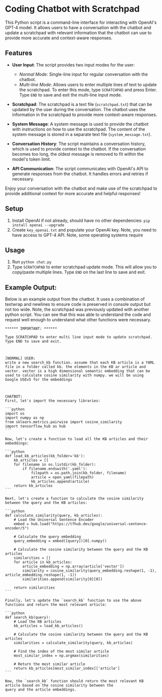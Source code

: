 # Coding Chatbot with Scratchpad

This Python script is a command-line interface for interacting with OpenAI's GPT-4 model. It allows users to have a conversation with the chatbot and update a scratchpad with relevant information that the chatbot can use to provide more accurate and context-aware responses.

## Features

- **User Input**: The script provides two input modes for the user:
  - *Normal Mode*: Single-line input for regular conversation with the chatbot.
  - *Multi-line Mode*: Allows users to enter multiple lines of text to update the scratchpad. To enter this mode, type `SCRATCHPAD` and press Enter. Type `END` to save and exit the multi-line input mode.

- **Scratchpad**: The scratchpad is a text file (`scratchpad.txt`) that can be updated by the user during the conversation. The chatbot uses the information in the scratchpad to provide more context-aware responses.

- **System Message**: A system message is used to provide the chatbot with instructions on how to use the scratchpad. The content of the system message is stored in a separate text file (`system_message.txt`).

- **Conversation History**: The script maintains a conversation history, which is used to provide context to the chatbot. If the conversation becomes too long, the oldest message is removed to fit within the model's token limit.

- **API Communication**: The script communicates with OpenAI's API to generate responses from the chatbot. It handles errors and retries if necessary.

Enjoy your conversation with the chatbot and make use of the scratchpad to provide additional context for more accurate and helpful responses!

## Setup

1. Install OpenAI if not already, should have no other dependencies: `pip install openai --upgrade`
2. Create `key_openai.txt` and populate your OpenAI key. Note, you need to have access to GPT-4 API. Note, some operating systems require 

## Usage

1. Run `python chat.py`
2. Type `SCRATCHPAD` to enter scratchpad update mode. This will allow you to copy/paste multiple lines. Type `END` on the last line to save and exit.

## Example Output:

Below is an example output from the chatbot. It uses a combination of textwrap and newlines to ensure code is preserved in console output but not too wide. Note, the scratchpad was previously updated with another python script. You can see that this was able to understand the code and request well enough to understand what other functions were necessary.

``````
****** IMPORTANT: ******

Type SCRATCHPAD to enter multi line input mode to update scratchpad. Type END to save and exit.



[NORMAL] USER:
write a new search_kb function. assume that each KB article is a YAML file in a folder called kb. the elements in the KB ar article and vector. vector is a high dimensional semantic embedding that can be used to calculate cosine similarity with numpy. we will be using Google USEv5 for the embeddings



CHATBOT:
First, let's import the necessary libraries:

```python
import os
import numpy as np
from sklearn.metrics.pairwise import cosine_similarity
import tensorflow_hub as hub
```

Now, let's create a function to load all the KB articles and their embeddings:

```python
def load_kb_articles(kb_folder='kb'):
    kb_articles = []
    for filename in os.listdir(kb_folder):
        if filename.endswith('.yaml'):
            filepath = os.path.join(kb_folder, filename)
            article = open_yaml(filepath)
            kb_articles.append(article)
    return kb_articles
```

Next, let's create a function to calculate the cosine similarity between the query and the KB articles:

```python
def calculate_similarity(query, kb_articles):
    # Load the Universal Sentence Encoder
    embed = hub.load("https://tfhub.dev/google/universal-sentence-encoder/5")

    # Calculate the query embedding
    query_embedding = embed([query])[0].numpy()

    # Calculate the cosine similarity between the query and the KB articles
    similarities = []
    for article in kb_articles:
        article_embedding = np.array(article['vector'])
        similarity = cosine_similarity(query_embedding.reshape(1, -1), article_embedding.reshape(1, -1))
        similarities.append(similarity[0][0])

    return similarities
```

Finally, let's update the `search_kb` function to use the above functions and return the most relevant article:

```python
def search_kb(query):
    # Load the KB articles
    kb_articles = load_kb_articles()

    # Calculate the cosine similarity between the query and the KB articles
    similarities = calculate_similarity(query, kb_articles)

    # Find the index of the most similar article
    most_similar_index = np.argmax(similarities)

    # Return the most similar article
    return kb_articles[most_similar_index]['article']
```

Now, the `search_kb` function should return the most relevant KB article based on the cosine similarity between the
query and the article embeddings.
``````